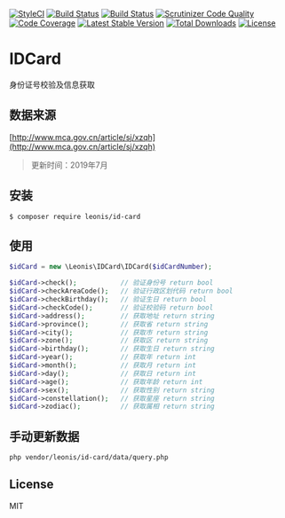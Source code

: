 [![StyleCI](https://styleci.io/repos/98876454/shield?branch=master)](https://styleci.io/repos/98876454)
[![Build Status](https://travis-ci.org/yangliulnn/id-card.svg?branch=master)](https://travis-ci.org/yangliulnn/id-card)
[![Build Status](https://scrutinizer-ci.com/g/yangliulnn/id-card/badges/build.png?b=master)](https://scrutinizer-ci.com/g/yangliulnn/id-card/build-status/master)
[![Scrutinizer Code Quality](https://scrutinizer-ci.com/g/yangliulnn/id-card/badges/quality-score.png?b=master)](https://scrutinizer-ci.com/g/yangliulnn/id-card/?branch=master)
[![Code Coverage](https://scrutinizer-ci.com/g/yangliulnn/id-card/badges/coverage.png?b=master)](https://scrutinizer-ci.com/g/yangliulnn/id-card/?branch=master)
[![Latest Stable Version](https://poser.pugx.org/leonis/id-card/v/stable)](https://packagist.org/packages/leonis/id-card)
[![Total Downloads](https://poser.pugx.org/leonis/id-card/downloads)](https://packagist.org/packages/leonis/id-card)
[![License](https://poser.pugx.org/leonis/id-card/license)](https://packagist.org/packages/leonis/id-card)

# IDCard
身份证号校验及信息获取

## 数据来源
[http://www.mca.gov.cn/article/sj/xzqh](http://www.mca.gov.cn/article/sj/xzqh)
> 更新时间：2019年7月

## 安装
```
$ composer require leonis/id-card
```

## 使用
```php
$idCard = new \Leonis\IDCard\IDCard($idCardNumber);

$idCard->check();           // 验证身份号 return bool
$idCard->checkAreaCode();   // 验证行政区划代码 return bool
$idCard->checkBirthday();   // 验证生日 return bool
$idCard->checkCode();       // 验证校验码 return bool
$idCard->address();         // 获取地址 return string
$idCard->province();        // 获取省 return string
$idCard->city();            // 获取市 return string
$idCard->zone();            // 获取区 return string
$idCard->birthday();        // 获取生日 return string
$idCard->year();            // 获取年 return int
$idCard->month();           // 获取月 return int
$idCard->day();             // 获取日 return int
$idCard->age();             // 获取年龄 return int
$idCard->sex();             // 获取性别 return string
$idCard->constellation();   // 获取星座 return string
$idCard->zodiac();          // 获取属相 return string
```

## 手动更新数据
```
php vendor/leonis/id-card/data/query.php
```
 
## License
MIT
